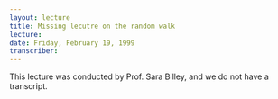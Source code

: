 ```yaml
---
layout: lecture
title: Missing lecutre on the random walk
lecture:
date: Friday, February 19, 1999
transcriber: 
---
```


This lecture was conducted by Prof. Sara Billey, and we do not have a transcript.
